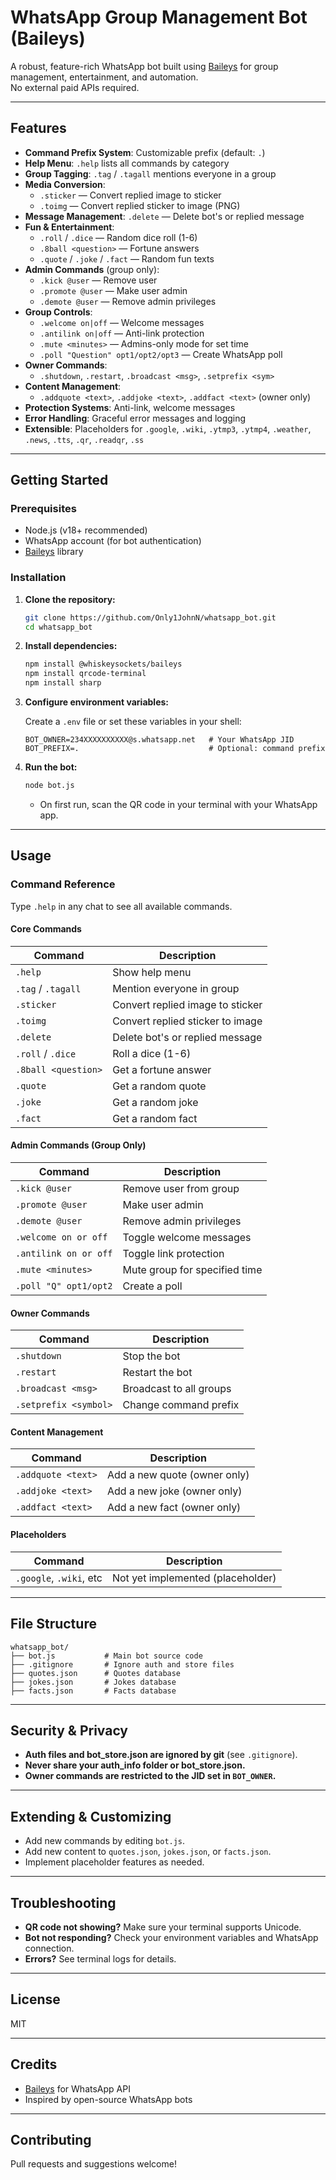 # WhatsApp Group Management Bot (Baileys)

A robust, feature-rich WhatsApp bot built using [Baileys](https://github.com/WhiskeySockets/Baileys) for group management, entertainment, and automation.  
No external paid APIs required.

---

## Features

- **Command Prefix System**: Customizable prefix (default: `.`)
- **Help Menu**: `.help` lists all commands by category
- **Group Tagging**: `.tag` / `.tagall` mentions everyone in a group
- **Media Conversion**:
  - `.sticker` — Convert replied image to sticker
  - `.toimg` — Convert replied sticker to image (PNG)
- **Message Management**: `.delete` — Delete bot's or replied message
- **Fun & Entertainment**:
  - `.roll` / `.dice` — Random dice roll (1-6)
  - `.8ball <question>` — Fortune answers
  - `.quote` / `.joke` / `.fact` — Random fun texts
- **Admin Commands** (group only):
  - `.kick @user` — Remove user
  - `.promote @user` — Make user admin
  - `.demote @user` — Remove admin privileges
- **Group Controls**:
  - `.welcome on|off` — Welcome messages
  - `.antilink on|off` — Anti-link protection
  - `.mute <minutes>` — Admins-only mode for set time
  - `.poll "Question" opt1/opt2/opt3` — Create WhatsApp poll
- **Owner Commands**:
  - `.shutdown`, `.restart`, `.broadcast <msg>`, `.setprefix <sym>`
- **Content Management**:
  - `.addquote <text>`, `.addjoke <text>`, `.addfact <text>` (owner only)
- **Protection Systems**: Anti-link, welcome messages
- **Error Handling**: Graceful error messages and logging
- **Extensible**: Placeholders for `.google`, `.wiki`, `.ytmp3`, `.ytmp4`, `.weather`, `.news`, `.tts`, `.qr`, `.readqr`, `.ss`

---

## Getting Started

### Prerequisites

- Node.js (v18+ recommended)
- WhatsApp account (for bot authentication)
- [Baileys](https://github.com/WhiskeySockets/Baileys) library

### Installation

1. **Clone the repository:**
   ```sh
   git clone https://github.com/Only1JohnN/whatsapp_bot.git
   cd whatsapp_bot
   ```

2. **Install dependencies:**
   ```sh
   npm install @whiskeysockets/baileys
   npm install qrcode-terminal
   npm install sharp

   ```

3. **Configure environment variables:**

   Create a `.env` file or set these variables in your shell:
   ```
   BOT_OWNER=234XXXXXXXXXX@s.whatsapp.net   # Your WhatsApp JID
   BOT_PREFIX=.                             # Optional: command prefix
   ```

4. **Run the bot:**
   ```sh
   node bot.js
   ```

   - On first run, scan the QR code in your terminal with your WhatsApp app.

---

## Usage

### Command Reference

Type `.help` in any chat to see all available commands.

#### Core Commands

| Command                | Description                                 |
|------------------------|---------------------------------------------|
| `.help`                | Show help menu                              |
| `.tag` / `.tagall`     | Mention everyone in group                   |
| `.sticker`             | Convert replied image to sticker            |
| `.toimg`               | Convert replied sticker to image            |
| `.delete`              | Delete bot's or replied message             |
| `.roll` / `.dice`      | Roll a dice (1-6)                           |
| `.8ball <question>`    | Get a fortune answer                        |
| `.quote`               | Get a random quote                          |
| `.joke`                | Get a random joke                           |
| `.fact`                | Get a random fact                           |

#### Admin Commands (Group Only)

| Command                | Description                                 |
|------------------------|---------------------------------------------|
| `.kick @user`          | Remove user from group                      |
| `.promote @user`       | Make user admin                             |
| `.demote @user`        | Remove admin privileges                     |
| `.welcome on or off`   | Toggle welcome messages                     |
| `.antilink on or off`  | Toggle link protection                      |
| `.mute <minutes>`      | Mute group for specified time               |
| `.poll "Q" opt1/opt2`  | Create a poll                               |

#### Owner Commands

| Command                | Description                                 |
|------------------------|---------------------------------------------|
| `.shutdown`            | Stop the bot                                |
| `.restart`             | Restart the bot                             |
| `.broadcast <msg>`     | Broadcast to all groups                     |
| `.setprefix <symbol>`  | Change command prefix                       |

#### Content Management

| Command                | Description                                 |
|------------------------|---------------------------------------------|
| `.addquote <text>`     | Add a new quote (owner only)                |
| `.addjoke <text>`      | Add a new joke (owner only)                 |
| `.addfact <text>`      | Add a new fact (owner only)                 |

#### Placeholders

| Command                | Description                                 |
|------------------------|---------------------------------------------|
| `.google`, `.wiki`, etc| Not yet implemented (placeholder)           |

---

## File Structure

```
whatsapp_bot/
├── bot.js           # Main bot source code
├── .gitignore       # Ignore auth and store files
├── quotes.json      # Quotes database
├── jokes.json       # Jokes database
├── facts.json       # Facts database
```

---

## Security & Privacy

- **Auth files and bot_store.json are ignored by git** (see `.gitignore`).
- **Never share your auth_info folder or bot_store.json.**
- **Owner commands are restricted to the JID set in `BOT_OWNER`.**

---

## Extending & Customizing

- Add new commands by editing `bot.js`.
- Add new content to `quotes.json`, `jokes.json`, or `facts.json`.
- Implement placeholder features as needed.

---

## Troubleshooting

- **QR code not showing?** Make sure your terminal supports Unicode.
- **Bot not responding?** Check your environment variables and WhatsApp connection.
- **Errors?** See terminal logs for details.

---

## License

MIT

---

## Credits

- [Baileys](https://github.com/WhiskeySockets/Baileys) for WhatsApp API
- Inspired by open-source WhatsApp bots

---

## Contributing

Pull requests and suggestions welcome!